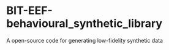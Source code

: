 # BIT-EEF-behavioural_synthetic_library
A open-source code for generating low-fidelity synthetic data
